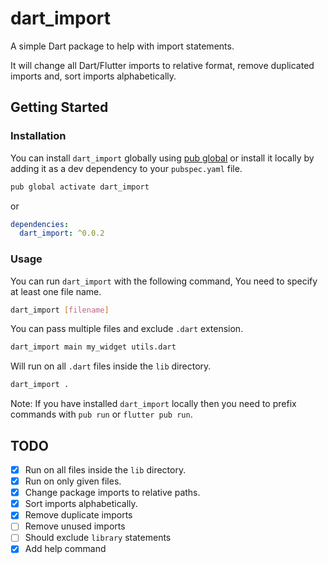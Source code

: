 # dart_import

A simple Dart package to help with import statements.

It will change all Dart/Flutter imports to relative format, remove duplicated imports and, sort imports alphabetically.

## Getting Started

### Installation

You can install `dart_import` globally using [pub global](https://dart.dev/tools/pub/cmd/pub-global) or install it locally by adding it as a dev dependency to your `pubspec.yaml` file.

```bash
pub global activate dart_import 
```

or

```yaml
dependencies:
  dart_import: ^0.0.2
```

### Usage

You can run `dart_import` with the following command, You need to specify at least one file name.

```bash
dart_import [filename]
```

You can pass multiple files and exclude `.dart` extension.

```bash
dart_import main my_widget utils.dart
```

Will run on all `.dart` files inside the `lib` directory.

```bash
dart_import .
```

Note: If you have installed `dart_import` locally then you need to prefix commands with `pub run` or `flutter pub run`.

## TODO
- [x] Run on all files inside the `lib` directory.
- [x] Run on only given files.
- [x] Change package imports to relative paths.
- [x] Sort imports alphabetically.
- [x] Remove duplicate imports
- [ ] Remove unused imports
- [ ] Should exclude `library` statements
- [x] Add help command